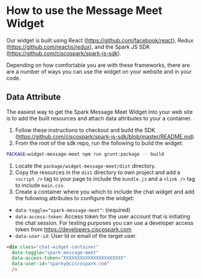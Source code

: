 # How to use the Message Meet Widget

Our widget is built using React (https://github.com/facebook/react), Redux (https://github.com/reactjs/redux), and the Spark JS SDK (https://github.com/ciscospark/spark-js-sdk).

Depending on how comfortable you are with these frameworks, there are are a number of ways you can use the widget on your website and in your code.

## Data Attribute

The easiest way to get the Spark Message Meet Widget into your web site is to add the built resources and attach data attributes to your a container.

1. Follow these instructions to checkout and build the SDK (https://github.com/ciscospark/spark-js-sdk/blob/master/README.md)
1. From the root of the sdk repo, run the following to build the widget:
```sh
PACKAGE=widget-message-meet npm run grunt:package -- build
```
1. Locate the `package/widget-message-meet/dist` directory.
1. Copy the resources in the `dist` directory to own project and add a `<script />` tag to your page to include the `bundle.js` and a `<link />` tag to include `main.css`.
1. Create a container where you which to include the chat widget and add the following attributes to configure the widget:
  * `data-toggle="spark-message-meet"`: (required)
  * `data-access-token`: Access token for the user account that is initiating the chat session. For testing purposes you can use a developer access token from https://developers.ciscospark.com
  * `data-user-id`: User Id or email of the target user.
```html
<div class="chat-widget-container"
  data-toggle="spark-message-meet"
  data-access-token="XXXXXXXXXXXXXXXXXXXXXX"
  data-user-id="sparky@ciscospark.com"
  />
```
